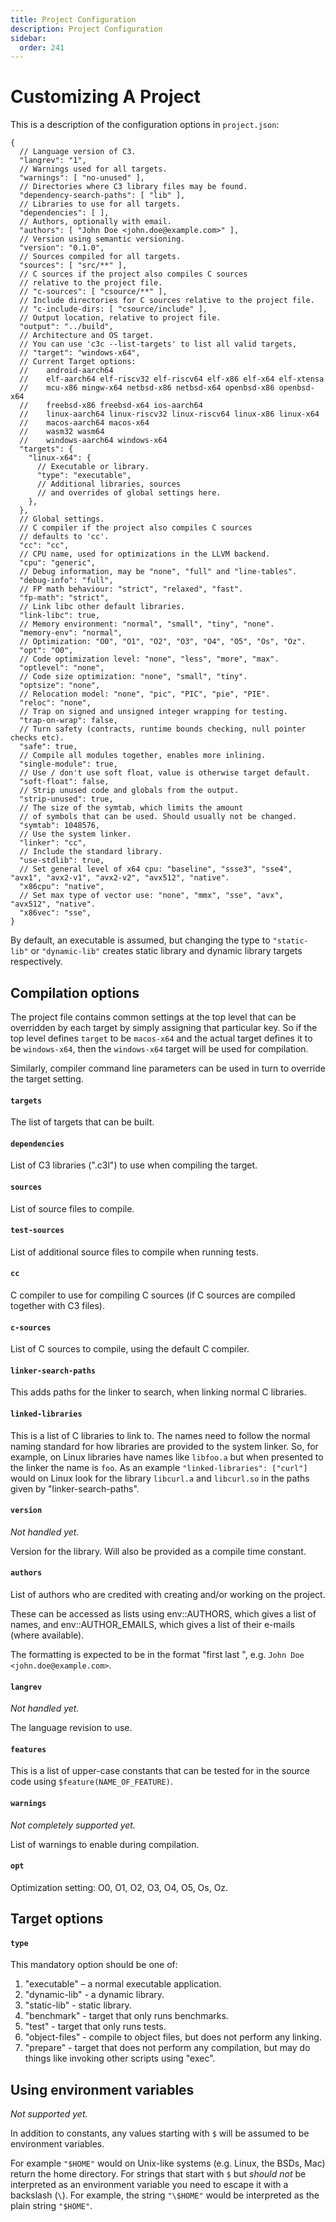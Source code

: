 ```yaml
---
title: Project Configuration
description: Project Configuration
sidebar:
  order: 241
---
```

# Customizing A Project

This is a description of the configuration options in `project.json`:


```json5
{
  // Language version of C3.
  "langrev": "1",
  // Warnings used for all targets.
  "warnings": [ "no-unused" ],
  // Directories where C3 library files may be found.
  "dependency-search-paths": [ "lib" ],
  // Libraries to use for all targets.
  "dependencies": [ ],
  // Authors, optionally with email.
  "authors": [ "John Doe <john.doe@example.com>" ],
  // Version using semantic versioning.
  "version": "0.1.0",
  // Sources compiled for all targets.
  "sources": [ "src/**" ],
  // C sources if the project also compiles C sources
  // relative to the project file.
  // "c-sources": [ "csource/**" ],
  // Include directories for C sources relative to the project file.
  // "c-include-dirs: [ "csource/include" ],
  // Output location, relative to project file.
  "output": "../build",
  // Architecture and OS target.
  // You can use 'c3c --list-targets' to list all valid targets,
  // "target": "windows-x64",
  // Current Target options:
  //    android-aarch64 
  //    elf-aarch64 elf-riscv32 elf-riscv64 elf-x86 elf-x64 elf-xtensa
  //    mcu-x86 mingw-x64 netbsd-x86 netbsd-x64 openbsd-x86 openbsd-x64
  //    freebsd-x86 freebsd-x64 ios-aarch64 
  //    linux-aarch64 linux-riscv32 linux-riscv64 linux-x86 linux-x64 
  //    macos-aarch64 macos-x64 
  //    wasm32 wasm64 
  //    windows-aarch64 windows-x64 
  "targets": {
    "linux-x64": {
      // Executable or library.
      "type": "executable",
      // Additional libraries, sources
      // and overrides of global settings here.
    },
  },
  // Global settings.
  // C compiler if the project also compiles C sources
  // defaults to 'cc'.
  "cc": "cc",
  // CPU name, used for optimizations in the LLVM backend.
  "cpu": "generic",
  // Debug information, may be "none", "full" and "line-tables".
  "debug-info": "full",
  // FP math behaviour: "strict", "relaxed", "fast".
  "fp-math": "strict",
  // Link libc other default libraries.
  "link-libc": true,
  // Memory environment: "normal", "small", "tiny", "none".
  "memory-env": "normal",
  // Optimization: "O0", "O1", "O2", "O3", "O4", "O5", "Os", "Oz".
  "opt": "O0",
  // Code optimization level: "none", "less", "more", "max".
  "optlevel": "none",
  // Code size optimization: "none", "small", "tiny".
  "optsize": "none",
  // Relocation model: "none", "pic", "PIC", "pie", "PIE".
  "reloc": "none",
  // Trap on signed and unsigned integer wrapping for testing.
  "trap-on-wrap": false,
  // Turn safety (contracts, runtime bounds checking, null pointer checks etc).
  "safe": true,
  // Compile all modules together, enables more inlining.
  "single-module": true,
  // Use / don't use soft float, value is otherwise target default.
  "soft-float": false,
  // Strip unused code and globals from the output.
  "strip-unused": true,
  // The size of the symtab, which limits the amount
  // of symbols that can be used. Should usually not be changed.
  "symtab": 1048576,
  // Use the system linker.
  "linker": "cc",
  // Include the standard library.
  "use-stdlib": true,
  // Set general level of x64 cpu: "baseline", "ssse3", "sse4", "avx1", "avx2-v1", "avx2-v2", "avx512", "native".
  "x86cpu": "native",
  // Set max type of vector use: "none", "mmx", "sse", "avx", "avx512", "native".
  "x86vec": "sse",
}
```
        

By default, an executable is assumed, but changing the type to `"static-lib"` or `"dynamic-lib"` 
creates static library and dynamic library targets respectively.

## Compilation options

The project file contains common settings at the top level that can be overridden by each
target by simply assigning that particular key. So if the top level defines `target` 
to be `macos-x64` and the actual target defines it to be `windows-x64`, then the `windows-x64` target will be used for compilation.

Similarly, compiler command line parameters can be used in turn to override the target setting.

#### `targets`

The list of targets that can be built.

#### `dependencies`

List of C3 libraries (".c3l") to use when compiling the target.

#### `sources`

List of source files to compile.

#### `test-sources`

List of additional source files to compile when running tests.

#### `cc`

C compiler to use for compiling C sources (if C sources are compiled together with C3 files).

#### `c-sources`

List of C sources to compile, using the default C compiler.

#### `linker-search-paths`

This adds paths for the linker to search, when linking normal C libraries.

#### `linked-libraries`

This is a list of C libraries to link to. The names need to follow the normal
naming standard for how libraries are provided to the system linker. 
So, for example, on Linux libraries have names like `libfoo.a` but when
presented to the linker the name is `foo`. As an example `"linked-libraries": ["curl"]`
would on Linux look for the library `libcurl.a` and `libcurl.so` in the 
paths given by "linker-search-paths".

#### `version`

*Not handled yet.*

Version for the library. Will also be provided as a compile time constant.

#### `authors`

List of authors who are credited with creating and/or working on the project.

These can be accessed as lists using env::AUTHORS, which gives a list of names,
and env::AUTHOR_EMAILS, which gives a list of their e-mails (where available).

The formatting is expected to be in the format "first last <optional email>",
e.g. `John Doe <john.doe@example.com>`.

#### `langrev`

*Not handled yet.*

The language revision to use. 

#### `features`

This is a list of upper-case constants that can be tested for
in the source code using `$feature(NAME_OF_FEATURE)`.

#### `warnings`

*Not completely supported yet.*

List of warnings to enable during compilation.

#### `opt`

Optimization setting: O0, O1, O2, O3, O4, O5, Os, Oz.

## Target options

#### `type`

This mandatory option should be one of:

1. "executable" – a normal executable application.
2. "dynamic-lib" - a dynamic library.
3. "static-lib" - static library.
4. "benchmark" - target that only runs benchmarks.
5. "test" - target that only runs tests.
6. "object-files" - compile to object files, but does not perform any linking.
7. "prepare" - target that does not perform any compilation, but may do things like invoking other scripts using "exec".

## Using environment variables

*Not supported yet.*

In addition to constants, any values starting with `$` will be assumed to be environment variables.

For example `"$HOME"` would on Unix-like systems (e.g. Linux, the BSDs, Mac) return the home directory. For strings that start with `$` but *should not* be interpreted as an environment variable you need to escape it with a backslash (`\`). For example, the string `"\$HOME"` would be interpreted as the plain string `"$HOME"`.
